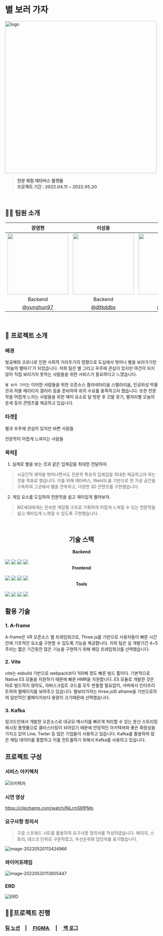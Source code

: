 <br/>

# 별 보러 가자

<img src="README.assets/logo.png" alt="logo" style="width: 500px;" />

> **천문 체험 메타버스 플랫폼**  
> **프로젝트 기간 : 2022.04.11 ~ 2022.05.20**

<br/>

## 🙆‍♂️ 팀원 소개

|권영현|이상윤|박해인|오용록|윤숙|이아현|
|:-:|:-:|:-:|:-:|:-:|:-:|
|<img src="https://avatars.githubusercontent.com/u/71022555?v=4" width=200>|<img src="https://avatars.githubusercontent.com/u/38884368?v=4" width=200>|<img src="https://avatars.githubusercontent.com/u/77664576?v=4" width=200>|<img src="https://avatars.githubusercontent.com/u/18694745?v=4" width=200>|<img src="https://avatars.githubusercontent.com/u/42508120?v=4" width=200>|<img src="https://avatars.githubusercontent.com/u/48577694?v=4" width=200>|
|<span>Backend</span>|<span>Backend</span>|<span>Frontend</span>|<span>Frontend</span>|<span>Frontend</span>|<span>Frontend</span>|
[@yunghun97](https://github.com/yunghun97)|[@dltkddbs](https://github.com/dltkddbs)|[@haiyinde](https://github.com/haiyinde)|[@ohyr](https://github.com/ohyr)|[@djs02027](https://github.com/djs02027)|[@alskal1](https://github.com/alskal1)|

<br/>

## :pushpin: 프로젝트 소개

  ### 배경

 빛공해와 코로나로 인한 사회적 거리두기의 영향으로 도심에서 벗어나 별을 보러가기란 '하늘의 별따기'가 되었습니다. 저희 팀은 별 그리고 우주에 관심이 있지만 여건이 되지 않아 직접 보러가지 못하는 사람들을 위한 서비스가 필요하다고 느꼈습니다.

`별 보러 가자`는 이러한 사람들을 위한 오픈소스 플라네타리움 스텔라리움, 인공위성 박물관과 허블 헤리티지 갤러리 등을 준비하여 위의 수요를 충족하고자 했습니다. 또한 천문학을 어렵게 느끼는 사람들을 위한 재미 요소로 달 방문 후 깃발 꽂기, 별자리별 오늘의 운세 등의 콘텐츠를 제공하고 있습니다.
  
   ### 타겟🎯

별과 우주에 관심이 있지만 바쁜 사람들

천문학이 어렵게 느껴지는 사람들


  ### 목적🥅

  1. 실제로 별을 보는 것과 같은 입체감을 최대한 전달하자.

> 시공간적 제약을 벗어나면서도 천문학 특유의 입체감을 최대한 제공하고자 하는 것을 목표로 했습니다. 이를 위해 메타버스, WebGL을 기반으로 한 가상 공간을 구축하여 그곳에서 별을 관측하고, 다양한 3D 콘텐츠를 구현했습니다.

2. 게임 요소를 도입하여 천문학을 쉽고 재미있게 풀어보자.

> MZ세대에게는 친숙한 게임형 구조로 기획하여 어렵게 느껴질 수 있는 천문학을 쉽고 재미있게 느껴질 수 있도록 구현했습니다.


<br/>

## <center>기술 스택</center>

<center><b>Backend</b></center>
<br>
<img src="https://img.shields.io/badge/Spring Boot-6DB33F?style=for-the-badge&logo=Spring Boot&logoColor=white">    
<img src="https://img.shields.io/badge/Apach Kafka-231F20?style=for-the-badge&logo=Apache Kafka&logoColor=white">
<img src="https://img.shields.io/badge/Redis-DC382D?style=for-the-badge&logo=Redis&logoColor=white">
<img src="https://img.shields.io/badge/MySQL-4479A1?style=for-the-badge&logo=MySQL&logoColor=white">


<br>
<center><b>Frontend</b></center>
<br>
<img src="https://img.shields.io/badge/React-61DAFB?style=for-the-badge&logo=React&logoColor=white"> 
<img src="https://img.shields.io/badge/Vite-646CFF?style=for-the-badge&logo=Vite&logoColor=white"> 
<img src="https://img.shields.io/badge/AFrame-EF2D5E?style=for-the-badge&logo=A-Frame&logoColor=white"> 
<img src="https://img.shields.io/badge/Three.js-000000?style=for-the-badge&logo=Three.js&logoColor=white">


<br>
<center><b>Tools</b></center>
<br>
<img src="https://img.shields.io/badge/Notion-001234?style=for-the-badge&logo=Notion&logoColor=white">
<img src="https://img.shields.io/badge/MatterMost-0058CC?style=for-the-badge&logo=MatterMost&logoColor=white">
<img src="https://img.shields.io/badge/Gitlab-FC6D26?style=for-the-badge&logo=Gitlab&logoColor=white">
<img src="https://img.shields.io/badge/Jira-0052CC?style=for-the-badge&logo=Jira&logoColor=white">




## 활용 기술



### 1. A-frame

A-frame은 VR 오픈소스 웹 프레임워크로, Three.js를 기반으로 사용자들이 빠른 시간안에 기초적인 요소를 구현할 수 있도록 기능을 제공합니다. 저희 팀은 실 개발기간 4~5주라는 짧은 기간동안 많은 기능을 구현하기 위해 해당 프레임워크를 선택했습니다.



### 2. Vite

vite는 esbuild 기반으로 webpack보다 100배 정도 빠른 빌드 툴이다. 기본적으로 Native ES 모듈을 지원하기 때문에 빠른 HMR을 지원합니다. ES 모듈로 개발한 것은 따로 빌드하지 않아도, 자바스크립트 코드를 모두 번들할 필요없이, 서버에서 인터프리트하여 웹페이지를 보여주고 있습니다. 별보러가자는 three.js와 aframe을 기반으로하여 일반적인 웹페이지보다 용량이 크기때문에 선택했습니다.



### 3. Kafka

링크드인에서 개발한 오픈소스로 대규모 메시지를 빠르게 처리할 수 있는  분산 스트리밍 메시징 플랫폼으로 클러스터링이 되어있기 때문에 안정적인 아키텍쳐와 좋은 확장성을 가지고 있어 Line, Twiter 등 많은 기업들이 사용하고 있습니다. Kafka를 활용하여 많은 채팅 데이터를 종합하고 이를 컨트롤하기 위해서 Kafka를 사용하고 있습니다.



## 프로젝트 구성

### 서비스 아키텍처

![아키텍처](README.assets/아키텍처.jpg)


### 시연 영상
https://clipchamp.com/watch/NiLrmS6fPMp



### 요구사항 정의서

> 구글 스프레드 시트를 활용하여 요구사항 정의서를 작성하였습니다. 페이지, 스토리, 태스크 단위로 구분하였고, 우선순위와 담당자를 표기했습니다.

![image-20220520113424966](README.assets/image-20220520113424966.png)






### 와이어프레임

![image-20220520113805447](README.assets/image-20220520113805447.png)

### ERD

![ERD](README.assets/ERD.png)


## 👨‍💻프로젝트 진행

<h3><a href="https://www.notion.so/haeinpark/SSAFY-be109d4349604666b99b90c74158cd8e">팀 노션</a>　|　<a href="https://www.figma.com/file/gT8h8FPEXTNB7b1F1sRqHK/%EB%B3%84%EB%B3%B4%EB%9F%AC%EA%B0%80%EC%9E%90?node-id=0%3A1"> FIGMA </a>　|　<a href="https://docs.google.com/spreadsheets/d/1pjDT7OodQxBNo8Usj1N_JDam9GTGSz1guHb6KDOD1Sw/edit#gid=0"> 백 로그</a></center>

